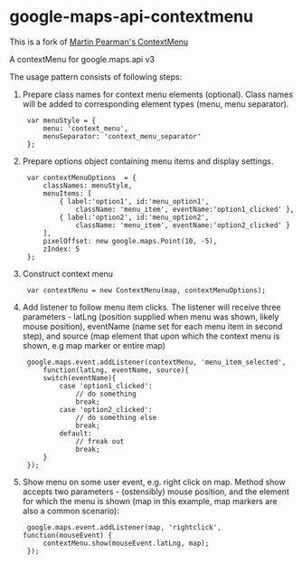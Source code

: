 google-maps-api-contextmenu
===========================

This is a fork of [Martin Pearman's ContextMenu](http://code.martinpearman.co.uk/googlemapsapi/contextmenu/)

A contextMenu for google.maps.api v3

The usage pattern consists of following steps:


1. Prepare class names for context menu elements (optional). Class names will be
   added to corresponding element types (menu, menu separator).

        var menuStyle = {
			menu: 'context_menu',
        	menuSeparator: 'context_menu_separator'
        };

2. Prepare options object containing menu items and display settings.

        var contextMenuOptions  = {
        	classNames: menuStyle,
        	menuItems: [
        		{ label:'option1', id:'menu_option1', 
        			className: 'menu_item', eventName:'option1_clicked' },
        		{ label:'option2', id:'menu_option2', 
        			className: 'menu_item', eventName:'option2_clicked' }
        	],
        	pixelOffset: new google.maps.Point(10, -5),
        	zIndex: 5
        };

3. Construct context menu

        var contextMenu = new ContextMenu(map, contextMenuOptions);

4. Add listener to follow menu item clicks. The listener will receive three 
   parameters - latLng (position supplied when menu was shown, likely mouse
   position), eventName (name set for each menu item in second step), and 
   source (map element that upon which the context menu is shown, e.g map 
   marker or entire map)

        google.maps.event.addListener(contextMenu, 'menu_item_selected', 
        	function(latLng, eventName, source){
        	switch(eventName){
        		case 'option1_clicked':
        			// do something
        			break;
        		case 'option2_clicked':
        			// do something else
        			break;
        		default:
        			// freak out
        			break;
        	}
        });

5. Show menu on some user event, e.g. right click on map. Method show accepts
   two parameters - (ostensibly) mouse position, and the element for which the
   menu is shown (map in this example, map markers are also a common scenario):

        google.maps.event.addListener(map, 'rightclick', function(mouseEvent) {
        	contextMenu.show(mouseEvent.latLng, map);
        });
